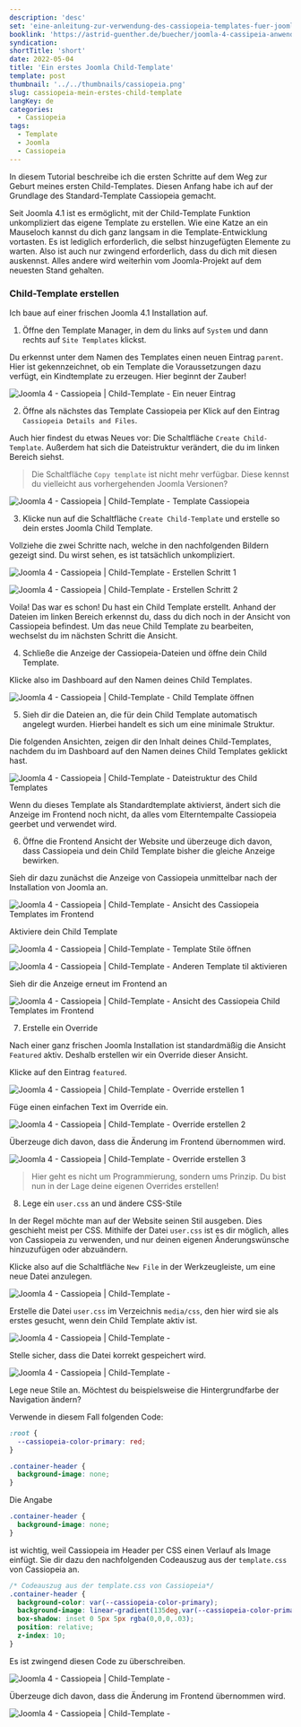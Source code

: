```yaml
---
description: 'desc'
set: 'eine-anleitung-zur-verwendung-des-cassiopeia-templates-fuer-joomla-4-themen'
booklink: 'https://astrid-guenther.de/buecher/joomla-4-cassipeia-anwenden'
syndication:
shortTitle: 'short'
date: 2022-05-04
title: 'Ein erstes Joomla Child-Template'
template: post
thumbnail: '../../thumbnails/cassiopeia.png'
slug: cassiopeia-mein-erstes-child-template
langKey: de
categories:
  - Cassiopeia
tags:
  - Template
  - Joomla
  - Cassiopeia
---
```


In diesem Tutorial beschreibe ich die ersten Schritte auf dem Weg zur Geburt meines ersten Child-Templates. Diesen Anfang habe ich auf der Grundlage des Standard-Template Cassiopeia gemacht.

Seit Joomla 4.1 ist es ermöglicht, mit der Child-Template Funktion unkompliziert das eigene Template zu erstellen. Wie eine Katze an ein Mauseloch kannst du dich ganz langsam in die Template-Entwicklung vortasten. Es ist lediglich erforderlich, die selbst hinzugefügten Elemente zu warten. Also ist auch nur zwingend erforderlich, dass du dich mit diesen auskennst. Alles andere wird weiterhin vom Joomla-Projekt auf dem neuesten Stand gehalten.

### Child-Template erstellen

Ich baue auf einer frischen Joomla 4.1 Installation auf.

1. Öffne den Template Manager, in dem du links auf `System` und dann rechts auf `Site Templates` klickst.

Du erkennst unter dem Namen des Templates einen neuen Eintrag `parent`. Hier ist gekennzeichnet, ob ein Template die Voraussetzungen dazu verfügt, ein Kindtemplate zu erzeugen. Hier beginnt der Zauber!

![Joomla 4 - Cassiopeia | Child-Template - Ein neuer Eintrag](/images/child1.png)

2. Öffne als nächstes das Template Cassiopeia per Klick auf den Eintrag `Cassiopeia Details and Files`.

Auch hier findest du etwas Neues vor: Die Schaltfläche `Create Child-Template`. Außerdem hat sich die Dateistruktur verändert, die du im linken Bereich siehst. 

> Die Schaltfläche `Copy template` ist nicht mehr verfügbar. Diese kennst du vielleicht aus vorhergehenden Joomla Versionen?

![Joomla 4 - Cassiopeia | Child-Template - Template Cassiopeia](/images/child2.png)

3. Klicke nun auf die Schaltfläche `Create Child-Template` und erstelle so dein erstes Joomla Child Template.

Vollziehe die zwei Schritte nach, welche in den nachfolgenden Bildern gezeigt sind. Du wirst sehen, es ist tatsächlich unkompliziert.

![Joomla 4 - Cassiopeia | Child-Template - Erstellen Schritt 1](/images/child3.png)

![Joomla 4 - Cassiopeia | Child-Template - Erstellen Schritt 2](/images/child4.png)

Voila! Das war es schon! Du hast ein Child Template erstellt. Anhand der Dateien im linken Bereich erkennst du, dass du dich noch in der Ansicht von Cassiopeia befindest. Um das neue Child Template zu bearbeiten, wechselst du im nächsten Schritt die Ansicht.

4. Schließe die Anzeige der Cassiopeia-Dateien und öffne dein Child Template.

Klicke also im Dashboard auf den Namen deines Child Templates.

![Joomla 4 - Cassiopeia | Child-Template - Child Template öffnen ](/images/child5.png)

5. Sieh dir die Dateien an, die für dein Child Template automatisch angelegt wurden. Hierbei handelt es sich um eine minimale Struktur.

Die folgenden Ansichten, zeigen dir den Inhalt deines Child-Templates, nachdem du im Dashboard auf den Namen deines Child Templates geklickt hast.

![Joomla 4 - Cassiopeia | Child-Template - Dateistruktur des Child Templates](/images/child6.png)

Wenn du dieses Template als Standardtemplate aktivierst, ändert sich die Anzeige im Frontend noch nicht, da alles vom Elterntempalte Cassiopeia geerbet und verwendet wird.

6. Öffne die Frontend Ansicht der Website und überzeuge dich davon, dass Cassiopeia und dein Child Template bisher die gleiche Anzeige bewirken.

Sieh dir dazu zunächst die Anzeige von Cassiopeia unmittelbar nach der Installation von Joomla an.

![Joomla 4 - Cassiopeia | Child-Template - Ansicht des Cassiopeia Templates im Frontend](/images/child7.png)

Aktiviere dein Child Template

![Joomla 4 - Cassiopeia | Child-Template - Template Stile öffnen](/images/child8a.png)

![Joomla 4 - Cassiopeia | Child-Template - Anderen Template til aktivieren](/images/child8.png)

Sieh dir die Anzeige erneut im Frontend an

![Joomla 4 - Cassiopeia | Child-Template -  Ansicht des Cassiopeia Child Templates im Frontend](/images/child7.png)

7. Erstelle ein Override

Nach einer ganz frischen Joomla Installation ist standardmäßig die Ansicht `Featured` aktiv. Deshalb erstellen wir ein Override dieser Ansicht. 

Klicke auf den Eintrag `featured`.

![Joomla 4 - Cassiopeia | Child-Template - Override erstellen 1](/images/child9a.png)

Füge einen einfachen Text im Override ein.

![Joomla 4 - Cassiopeia | Child-Template - Override erstellen 2](/images/child9b.png)

Überzeuge dich davon, dass die Änderung im Frontend übernommen wird.

![Joomla 4 - Cassiopeia | Child-Template - Override erstellen 3](/images/child9.png)

> Hier geht es nicht um Programmierung, sondern ums Prinzip. Du bist nun in der Lage deine eigenen Overrides erstellen!

8. Lege ein `user.css` an und ändere CSS-Stile

In der Regel möchte man auf der Website seinen Stil ausgeben. Dies geschieht meist per CSS. Mithilfe der Datei `user.css` ist es dir möglich, alles von Cassiopeia zu verwenden, und nur deinen eigenen Änderungswünsche hinzuzufügen oder abzuändern.

Klicke also auf die Schaltfläche `New File` in der Werkzeugleiste, um eine neue Datei anzulegen.

![Joomla 4 - Cassiopeia | Child-Template - ](/images/child10a.png)

Erstelle die Datei `user.css` im Verzeichnis `media/css`, den hier wird sie als erstes gesucht, wenn dein Child Template aktiv ist.
 
![Joomla 4 - Cassiopeia | Child-Template - ](/images/child10b.png)

Stelle sicher, dass die Datei korrekt gespeichert wird.

![Joomla 4 - Cassiopeia | Child-Template - ](/images/child10c.png)

Lege neue Stile an. Möchtest du beispielsweise die Hintergrundfarbe der Navigation ändern?

Verwende in diesem Fall folgenden Code:

```css
:root {
  --cassiopeia-color-primary: red;
}

.container-header {
  background-image: none;
}
```

Die Angabe 

```css
.container-header {
  background-image: none;
}
```

ist wichtig, weil Cassiopeia im Header per CSS einen Verlauf als Image einfügt. Sie dir dazu den nachfolgenden Codeauszug aus der `template.css` von Cassiopeia an. 

```css
/* Codeauszug aus der template.css von Cassiopeia*/
.container-header {
  background-color: var(--cassiopeia-color-primary);
  background-image: linear-gradient(135deg,var(--cassiopeia-color-primary) 0,var(--cassiopeia-color-hover) 100%);
  box-shadow: inset 0 5px 5px rgba(0,0,0,.03);
  position: relative;
  z-index: 10;
}
```
 Es ist zwingend diesen Code zu überschreiben.

 
![Joomla 4 - Cassiopeia | Child-Template - ](/images/child10d.png)

Überzeuge dich davon, dass die Änderung im Frontend übernommen wird.

![Joomla 4 - Cassiopeia | Child-Template - ](/images/child10.png)
<img src="https://vg05.met.vgwort.de/na/a79de9ecdc814d33bcf6835d5f864852" width="1" height="1" alt="">


